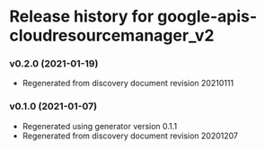 # Release history for google-apis-cloudresourcemanager_v2

### v0.2.0 (2021-01-19)

* Regenerated from discovery document revision 20210111

### v0.1.0 (2021-01-07)

* Regenerated using generator version 0.1.1
* Regenerated from discovery document revision 20201207

